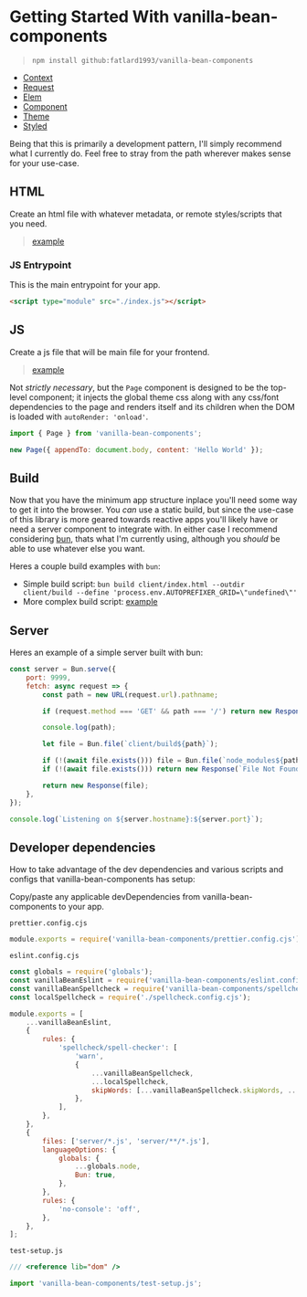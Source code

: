 # Getting Started With vanilla-bean-components

> `npm install github:fatlard1993/vanilla-bean-components`

- [Context](../context/README.md)
- [Request](../request/README.md)
- [Elem](../Elem/README.md)
- [Component](../Component/README.md)
- [Theme](../theme/README.md)
- [Styled](../styled/README.md)

Being that this is primarily a development pattern, I'll simply recommend what I currently do. Feel free to stray from the path wherever makes sense for your use-case.

## HTML

Create an html file with whatever metadata, or remote styles/scripts that you need.

> [example](../demo/index.html)

### JS Entrypoint

This is the main entrypoint for your app.

```html
<script type="module" src="./index.js"></script>
```

## JS

Create a js file that will be main file for your frontend.

> [example](../demo/index.js)

Not _strictly necessary_, but the `Page` component is designed to be the top-level component; it injects the global theme css along with any css/font dependencies to the page and renders itself and its children when the DOM is loaded with `autoRender: 'onload'`.

```js
import { Page } from 'vanilla-bean-components';

new Page({ appendTo: document.body, content: 'Hello World' });
```

## Build

Now that you have the minimum app structure inplace you'll need some way to get it into the browser. You _can_ use a static build, but since the use-case of this library is more geared towards reactive apps you'll likely have or need a server component to integrate with. In either case I recommend considering [bun](https://bun.sh/), thats what I'm currently using, although you _should_ be able to use whatever else you want.

Heres a couple build examples with `bun`:

- Simple build script: `bun build client/index.html --outdir client/build --define 'process.env.AUTOPREFIXER_GRID=\"undefined\"'`
- More complex build script: [example](../devTools/build.js)

## Server

Heres an example of a simple server built with bun:

```js
const server = Bun.serve({
	port: 9999,
	fetch: async request => {
		const path = new URL(request.url).pathname;

		if (request.method === 'GET' && path === '/') return new Response(Bun.file('client/build/index.html'));

		console.log(path);

		let file = Bun.file(`client/build${path}`);

		if (!(await file.exists())) file = Bun.file(`node_modules${path}`);
		if (!(await file.exists())) return new Response(`File Not Found: ${path}`, { status: 404 });

		return new Response(file);
	},
});

console.log(`Listening on ${server.hostname}:${server.port}`);
```

## Developer dependencies

How to take advantage of the dev dependencies and various scripts and configs that vanilla-bean-components has setup:

Copy/paste any applicable devDependencies from vanilla-bean-components to your app.

`prettier.config.cjs`

```js
module.exports = require('vanilla-bean-components/prettier.config.cjs');
```

`eslint.config.cjs`

```js
const globals = require('globals');
const vanillaBeanEslint = require('vanilla-bean-components/eslint.config.cjs');
const vanillaBeanSpellcheck = require('vanilla-bean-components/spellcheck.config.cjs');
const localSpellcheck = require('./spellcheck.config.cjs');

module.exports = [
	...vanillaBeanEslint,
	{
		rules: {
			'spellcheck/spell-checker': [
				'warn',
				{
					...vanillaBeanSpellcheck,
					...localSpellcheck,
					skipWords: [...vanillaBeanSpellcheck.skipWords, ...localSpellcheck.skipWords],
				},
			],
		},
	},
	{
		files: ['server/*.js', 'server/**/*.js'],
		languageOptions: {
			globals: {
				...globals.node,
				Bun: true,
			},
		},
		rules: {
			'no-console': 'off',
		},
	},
];
```

`test-setup.js`

```js
/// <reference lib="dom" />

import 'vanilla-bean-components/test-setup.js';
```
